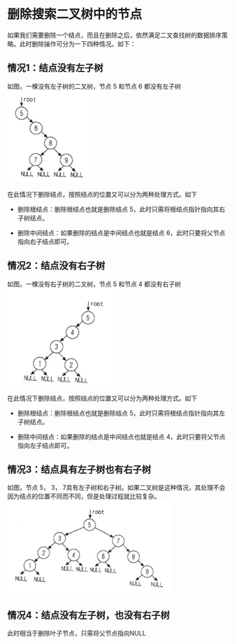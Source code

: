 # 删除搜索二叉树中的节点

如果我们需要删除一个结点，而且在删除之后，依然满足二叉查找树的数据排序策略。此时删除操作可分为一下四种情况。如下：

## 情况1：结点没有左子树

如图，一棵没有左子树的二叉树，节点 5 和节点 6 都没有左子树
![](./images/01)

在此情况下删除结点，按照结点的位置又可以分为两种处理方式。如下

* 删除根结点：删除根结点也就是删除结点 5，此时只需将根结点指针指向其右子树结点。

* 删除中间结点：如果删除的结点是中间结点也就是结点 6，此时只要将父节点指向右子结点即可。


## 情况2：结点没有右子树

如图，一棵没有右子树的二叉树，节点 5 和节点 4 都没有右子树
![](./images/02)

在此情况下删除结点，按照结点的位置又可以分为两种处理方式。如下

* 删除根结点：删除根结点也就是删除结点 5，此时只需将根结点指针指向其左子树结点。

* 删除中间结点：如果删除的结点是中间结点也就是结点 4，此时只要将父节点指向左子结点即可。

## 情况3：结点具有左子树也有右子树

如图，节点 5， 3， 7具有左子树和右子树。如果二叉树是这种情况，其处理不会因为结点的位置不同而不同，但是处理过程就比较复杂。
![](./images/03)

## 情况4：结点没有左子树，也没有右子树

此时相当于删除叶子节点，只需将父节点指向NULL